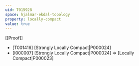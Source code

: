 ```yaml
---
uid: T015928
space: hjalmar-ekdal-topology
property: locally-compact
value: true
---
```

[[Proof]]

* [T001416] [Strongly Locally Compact|P000024]
* [I000007] [Strongly Locally Compact|P000024] => [Locally Compact|P000023]

